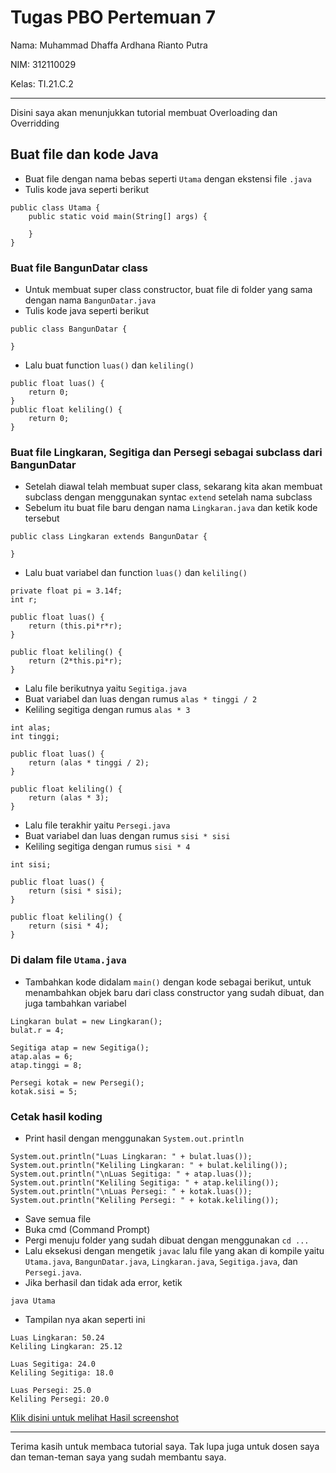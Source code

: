 # Tugas PBO Pertemuan 7

Nama: Muhammad Dhaffa Ardhana Rianto Putra

NIM: 312110029

Kelas: TI.21.C.2

---

Disini saya akan menunjukkan tutorial membuat Overloading dan Overridding

## Buat file dan kode Java

- Buat file dengan nama bebas seperti `Utama` dengan ekstensi file `.java`
- Tulis kode java seperti berikut

```
public class Utama {
	public static void main(String[] args) {
	
	}
}
```

### Buat file BangunDatar class

- Untuk membuat super class constructor, buat file di folder yang sama dengan nama `BangunDatar.java`
- Tulis kode java seperti berikut

```
public class BangunDatar {
	
}
```

- Lalu buat function `luas()` dan `keliling()` 

```
public float luas() {
	return 0;
}
public float keliling() {
	return 0;
}
```

### Buat file Lingkaran, Segitiga dan Persegi sebagai subclass dari BangunDatar

- Setelah diawal telah membuat super class, sekarang kita akan membuat subclass dengan menggunakan syntac `extend` setelah nama subclass
- Sebelum itu buat file baru dengan nama `Lingkaran.java` dan ketik kode tersebut


```
public class Lingkaran extends BangunDatar { 

}
```

- Lalu buat variabel dan function `luas()` dan `keliling()`


```
private float pi = 3.14f;
int r;

public float luas() {
	return (this.pi*r*r);
}

public float keliling() {
	return (2*this.pi*r);
}
```

- Lalu file berikutnya yaitu `Segitiga.java`
- Buat variabel dan luas dengan rumus `alas * tinggi / 2`
- Keliling segitiga dengan rumus `alas * 3`

```
int alas;
int tinggi;

public float luas() {
	return (alas * tinggi / 2);
}

public float keliling() {
	return (alas * 3);
}
```

- Lalu file terakhir yaitu `Persegi.java`
- Buat variabel dan luas dengan rumus `sisi * sisi`
- Keliling segitiga dengan rumus `sisi * 4`

```
int sisi;

public float luas() {
	return (sisi * sisi);
}

public float keliling() {
	return (sisi * 4);
}
```

### Di dalam file `Utama.java`

- Tambahkan kode didalam `main()` dengan kode sebagai berikut, untuk menambahkan objek baru dari class constructor yang sudah dibuat, dan juga tambahkan variabel

```
Lingkaran bulat = new Lingkaran();
bulat.r = 4;

Segitiga atap = new Segitiga();
atap.alas = 6;
atap.tinggi = 8;

Persegi kotak = new Persegi();
kotak.sisi = 5;
```

### Cetak hasil koding

- Print hasil dengan menggunakan `System.out.println`

```
System.out.println("Luas Lingkaran: " + bulat.luas());
System.out.println("Keliling Lingkaran: " + bulat.keliling());
System.out.println("\nLuas Segitiga: " + atap.luas());
System.out.println("Keliling Segitiga: " + atap.keliling());
System.out.println("\nLuas Persegi: " + kotak.luas());
System.out.println("Keliling Persegi: " + kotak.keliling());
```

- Save semua file
- Buka cmd (Command Prompt)
- Pergi menuju folder yang sudah dibuat dengan menggunakan `cd ...`
- Lalu eksekusi dengan mengetik `javac` lalu file yang akan di kompile yaitu `Utama.java`, `BangunDatar.java`, `Lingkaran.java`, `Segitiga.java`, dan `Persegi.java`.
- Jika berhasil dan tidak ada error, ketik

```
java Utama
```

- Tampilan nya akan seperti ini

```
Luas Lingkaran: 50.24
Keliling Lingkaran: 25.12

Luas Segitiga: 24.0
Keliling Segitiga: 18.0

Luas Persegi: 25.0
Keliling Persegi: 20.0
```

[Klik disini untuk melihat Hasil screenshot](https://github.com/dhaffaardhana2002/praktikum3/blob/master/img/praktikum-hasil.png?raw=true)

___
Terima kasih untuk membaca tutorial saya. Tak lupa juga untuk dosen saya dan teman-teman saya yang sudah membantu saya.
